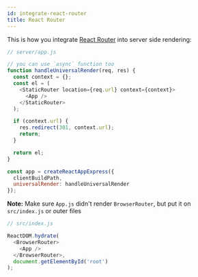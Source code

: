 ```yaml
---
id: integrate-react-router
title: React Router
---
```


This is how you integrate [React Router](https://github.com/ReactTraining/react-router) into server side rendering:

```js
// server/app.js

// you can use `async` function too
function handleUniversalRender(req, res) {
  const context = {};
  const el = (
    <StaticRouter location={req.url} context={context}>
      <App />
    </StaticRouter>
  );

  if (context.url) {
    res.redirect(301, context.url);
    return;
  }

  return el;
}

const app = createReactAppExpress({
  clientBuildPath,
  universalRender: handleUniversalRender
});
```

**Note:** Make sure `App.js` didn't render `BrowserRouter`, but put it on `src/index.js` or outer files

```js
// src/index.js

ReactDOM.hydrate(
  <BrowserRouter>
    <App />
  </BrowserRouter>,
  document.getElementById('root')
);
```
